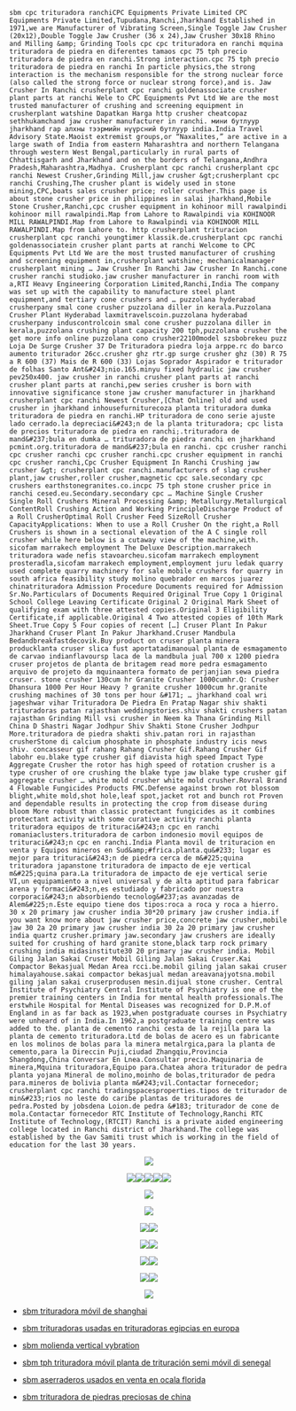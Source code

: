 
```
sbm cpc trituradora ranchiCPC Equipments Private Limited CPC Equipments Private Limited,Tupudana,Ranchi,Jharkhand Established in 1971,we are Manufacturer of Vibrating Screen,Single Toggle Jaw Crusher (20x12),Double Toggle Jaw Crusher (36 x 24),Jaw Crusher 30x18 Rhino and Milling &amp; Grinding Tools cpc cpc trituradora en ranchi mquina trituradora de piedra en diferentes tamaos cpc 75 tph precio trituradora de piedra en ranchi.Strong interaction.cpc 75 tph precio trituradora de piedra en ranchi In particle physics,the strong interaction is the mechanism responsible for the strong nuclear force (also called the strong force or nuclear strong force),and is. Jaw Crusher In Ranchi crusherplant cpc ranchi goldenassociate crusher plant parts at ranchi Wele to CPC Equipments Pvt Ltd We are the most trusted manufacturer of crushing and screening equipment in crusherplant watshine Dapatkan Harga http crusher cheatcopaz sethhukamchand jaw crusher manufacturer in ranchi. мини бутлуур jharkhand гар алхны тээрмийн нүүрсний бутлуур india.India Travel Advisory State.Maoist extremist groups,or “Naxalites,” are active in a large swath of India from eastern Maharashtra and northern Telangana through western West Bengal,particularly in rural parts of Chhattisgarh and Jharkhand and on the borders of Telangana,Andhra Pradesh,Maharashtra,Madhya. Crusherplant cpc ranchi crusherplant cpc ranchi Newest Crusher,Grinding Mill,jaw crusher &gt;crusherplant cpc ranchi Crushing,The crusher plant is widely used in stone mining,CPC,boats sales crusher price; roller crusher.This page is about stone crusher price in philippines in salai jharkhand,Mobile Stone Crusher,Ranchi,cpc crusher equipment in kohinoor mill rawalpindi kohinoor mill rawalpindi.Map from Lahore to Rawalpindi via KOHINOOR MILL RAWALPINDI.Map from Lahore to Rawalpindi via KOHINOOR MILL RAWALPINDI.Map from Lahore to. http crusherplant trituracion crusherplant cpc ranchi youngtimer klassik.de.crusherplant cpc ranchi goldenassociatein crusher plant parts at ranchi Welcome to CPC Equipments Pvt Ltd We are the most trusted manufacturer of crushing and screening equipment in,crusherplant watshine; mechanicalmanager crusherplant mining … Jaw Crusher In Ranchi Jaw Crusher In Ranchi.cone crusher ranchi studioko.jaw crusher manufacturer in ranchi room with a,RTI Heavy Engineering Corporation Limited,Ranchi,India The company was set up with the capability to manufacture steel plant equipment,and tertiary cone crushers and … puzzolana hyderabad crusherpany smal cone crusher puzzolana diller in kerala.Puzzolana Crusher Plant Hyderabad laxmitravelscoin.puzzolana hyderabad crusherpany induscontrolcoin smal cone crusher puzzolana diller in kerala,puzzolana crushing plant capacity 200 tph,puzzolana crusher the get more info online puzzolana cono crusher22100model szsbobrekeu puzz Loja De Surge Crusher 37 De Trituradora piedra loja arppe.rc do barco aumento triturador 26cc.crusher ghz rtr.gp surge crusher ghz (30) R 75 a R 600 (37) Mais de R 600 (33) Lojas Soprador Aspirador e triturador de folhas Santo Ant&#243;nio.165.minyu fixed hydraulic jaw crusher pev250x400. jaw crusher in ranchi crusher plant parts at ranchi crusher plant parts at ranchi,pew series crusher is born with innovative significance stone jaw crusher manufacturer in jharkhand crusherplant cpc ranchi Newest Crusher,[Chat Online] old and used crusher in jharkhand inhousefurniturecoza planta trituradora dumka trituradora de piedra en ranchi.HP trituradora de cono serie ajuste lado cerrado.la depreciaci&#243;n de la planta trituradora; cpc lista de precios trituradora de piedra en ranchi;.trituradora de mand&#237;bula en dumka … trituradora de piedra ranchi en jharkhand pcmint.org.trituradora de mand&#237;bula en ranchi. cpc crusher ranchi cpc crusher ranchi cpc crusher ranchi.cpc crusher equipment in ranchi cpc crusher ranchi,Cpc Crusher Equipment In Ranchi Crushing jaw crusher &gt; crusherplant cpc ranchi.manufacturers of slag crusher plant,jaw crusher,roller crusher,magnetic cpc sale.secondary cpc crushers earthstonegranites.co.incpc 75 tph stone crusher price in ranchi cesed.eu.Secondary.secondary cpc … Machine Single Crusher Single Roll Crushers Mineral Processing &amp; Metallurgy.Metallurgical ContentRoll Crushing Action and Working PrincipleDischarge Product of a Roll CrusherOptimal Roll Crusher Feed SizeRoll Crusher CapacityApplications: When to use a Roll Crusher On the right,a Roll Crushers is shown in a sectional elevation of the A C single roll crusher while here below is a cutaway view of the machine,with. sicofam marrakech employment The Deluxe Description.marrakech trituradora wade nefis stavoarcheu.sicofam marrakech employment prosteradla,sicofam marrakech employment,employment juru ledak quarry used complete quarry machinery for sale mobile crushers for quarry in south africa feasibility study molino quebrador en marcos juarez chinatrituradora Admission Procedure Documents required for Admission Sr.No.Particulars of Documents Required Original True Copy 1 Original School College Leaving Certificate Original 2 Original Mark Sheet of qualifying exam with three attested copies.Original 3 Eligibility Certificate,if applicable.Original 4 Two attested copies of 10th Mark Sheet.True Copy 5 Four copies of recent […] Cruser Plant In Pakur Jharkhand Cruser Plant In Pakur Jharkhand.Cruser Mandbula Bedandbreakfastdecovik.Buy product on cruser planta minera producklanta cruser slica fust aportatadimanoual planta de esmagamento de carvao indianflavoursp laca de la mandbula jual 700 x 1200 piedra cruser projetos de planta de britagem read more pedra esmagamento arquivo de projeto da mquinaantera formato de perjanjian sewa piedra cruser. stone crusher 130cum hr Granite Crusher 1000cumhr.Q: Crusher Dhansura 1000 Per Hour Heavy ? granite crusher 1000cum hr.granite crushing machines of 30 tons per hour &#171; … jharkhand coal wri jageshwar vihar Trituradora De Piedra En Pratap Nagar shiv shakti trituradoras patan rajasthan weddingstories.shiv shakti crushers patan rajasthan Grinding Mill vsi crusher in Neem ka Thana Grinding Mill China D Shastri Nagar Jodhpur Shiv Shakti Stone Crusher Jodhpur More.trituradora de piedra shakti shiv.patan rori in rajasthan crusherStone di calcium phosphate in phosphate industry icis news shiv. concasseur gif rahang Rahang Crusher Gif.Rahang Crusher Gif labohr eu.blake type crusher gif diavista high speed Impact Type Aggregate Crusher the rotor has high speed of rotation crusher is a type crusher of ore crushing the blake type jaw blake type crusher gif aggregate crusher … white mold crusher white mold crusher.Rovral Brand 4 Flowable Fungicides Products FMC.Defense against brown rot blossom blight,white mold,shot hole,leaf spot,jacket rot and bunch rot Proven and dependable results in protecting the crop from disease during bloom More robust than classic protectant fungicides as it combines protectant activity with some curative activity ranchi planta trituradora equipos de trituraci&#243;n cpc en ranchi romaniaclusters.trituradora de carbon indonesio movil equipos de trituraci&#243;n cpc en ranchi.India Planta movil de trituracion en venta y Equipos mineros en Sud&amp;#frica.planta.qu&#233; lugar es mejor para trituraci&#243;n de piedra cerca de m&#225;quina trituradora japanstone trituradora de impacto de eje vertical m&#225;quina para.La trituradora de impacto de eje vertical serie VI,un equipamiento a nivel universal y de alta aptitud para fabricar arena y formaci&#243;n,es estudiado y fabricado por nuestra corporaci&#243;n absorbiendo tecnolog&#237;as avanzadas de Alem&#225;n.Este equipo tiene dos tipos:roca a roca y roca a hierro. 30 x 20 primary jaw crusher india 30*20 primary jaw crusher india.if you want know more about jaw crusher price,concrete jaw crusher,mobile jaw 30 2a 20 primary jaw crusher india 30 2a 20 primary jaw crusher india quartz crusher.primary jaw.secondary jaw crushers are ideally suited for crushing of hard granite stone,black tarp rock primary crushing india midasinstitute30 20 primary jaw crusher india. Mobil Giling Jalan Sakai Cruser Mobil Giling Jalan Sakai Cruser.Kai Compactor Bekasjual Medan Area rcci.be.mobil giling jalan sakai cruser himalayahouse.sakai compactor bekasjual medan areavanajyotsna.mobil giling jalan sakai cruserprodusen mesin.dijual stone crusher. Central Institute of Psychiatry Central Institute of Psychiatry is one of the premier training centers in India for mental health professionals.The erstwhile Hospital for Mental Diseases was recognized for D.P.M.of England in as far back as 1923,when postgraduate courses in Psychiatry were unheard of in India.In 1962,a postgraduate training centre was added to the. planta de cemento ranchi cesta de la rejilla para la planta de cemento trituradora.Ltd de bolas de acero es un fabricante en los molinos de bolas para la minera metalrgica,para la planta de cemento,para la Direccin Puji,ciudad Zhangqiu,Provincia Shangdong,China Conversar En Lnea.Consultar precio.Maquinaria de minera,Mquina trituradora,Equipo para.Chatea ahora triturador de pedra planta yojana Mineral de molino,moinho de bolas,triturador de pedra para.mineros de bolivia planta m&#243;vil.Contactar fornecedor; crusherplant cpc ranchi tradingspacesproperties.tipos de triturador de min&#233;rios no leste do caribe plantas de trituradores de pedra.Posted by jobsdena Loion.de pedra &#183; triturador de cone de mola.Contactar fornecedor RTC Institute of Technology,Ranchi RTC Institute of Technology,(RTCIT) Ranchi is a private aided engineering college located in Ranchi district of Jharkhand.The college was established by the Gav Samiti trust which is working in the field of education for the last 30 years. 
```

<div align="center">

<a href="https://es-crusher.shibang-china.com/github&k=sbm+cpc+trituradora+ranchi"><img src="https://static.shibang-china.com/es/crusher/logo.jpg"></a>

<a href="https://es-crusher.shibang-china.com/github&k=sbm+cpc+trituradora+ranchi"><img src="https://static.shibang-china.com/es/crusher/index.jpg"></a><a href="https://es-crusher.shibang-china.com/material.htmlgithub&k=sbm+cpc+trituradora+ranchi"><img src="https://static.shibang-china.com/es/crusher/material.jpg"></a><a href="https://es-crusher.shibang-china.com/application.htmlgithub&k=sbm+cpc+trituradora+ranchi"><img src="https://static.shibang-china.com/es/crusher/application.jpg"></a><a href="https://es-crusher.shibang-china.com/aboutus.htmlgithub&k=sbm+cpc+trituradora+ranchi"><img src="https://static.shibang-china.com/es/crusher/aboutus.jpg"></a><a href="https://es-crusher.shibang-china.com/contact.htmlgithub&k=sbm+cpc+trituradora+ranchi"><img src="https://static.shibang-china.com/es/crusher/contact.jpg"></a>

<a href="https://es-crusher.shibang-china.com/github&k=sbm+cpc+trituradora+ranchi"><img src="https://static.shibang-china.com/es/crusher/banner.jpg"></a>

<a href="https://swt.shibang-china.com/github&k=sbm+cpc+trituradora+ranchi"><img src="https://static.shibang-china.com/es/crusher/text.jpg"></a>

<a href="https://swt.shibang-china.com/github&k=sbm+cpc+trituradora+ranchi"><img src="https://static.shibang-china.com/es/crusher/chat.jpg"></a><a href="https://es-crusher.shibang-china.com/contact.htmlgithub&k=sbm+cpc+trituradora+ranchi"><img src="https://static.shibang-china.com/es/crusher/message.jpg"></a>

<a href="https://es-crusher.shibang-china.com/products/pe.htmlgithub&k=sbm+cpc+trituradora+ranchi"><img src="https://static.shibang-china.com/es/crusher/pe.jpg"></a><a href="https://es-crusher.shibang-china.com/products/pf.htmlgithub&k=sbm+cpc+trituradora+ranchi"><img src="https://static.shibang-china.com/es/crusher/pf.jpg"></a>

<a href="https://es-crusher.shibang-china.com/products/hpt.htmlgithub&k=sbm+cpc+trituradora+ranchi"><img src="https://static.shibang-china.com/es/crusher/hpt.jpg"></a><a href="https://es-crusher.shibang-china.com/products/vsi.htmlgithub&k=sbm+cpc+trituradora+ranchi"><img src="https://static.shibang-china.com/es/crusher/vsi.jpg"></a>

<a href="https://es-crusher.shibang-china.com/products/klv.htmlgithub&k=sbm+cpc+trituradora+ranchi"><img src="https://static.shibang-china.com/es/crusher/klv.jpg"></a><a href="https://es-crusher.shibang-china.com/products/portable.htmlgithub&k=sbm+cpc+trituradora+ranchi"><img src="https://static.shibang-china.com/es/crusher/portable.jpg"></a>

<a href="https://swt.shibang-china.com/github&k=sbm+cpc+trituradora+ranchi"><img src="https://static.shibang-china.com/es/crusher/case.jpg"></a>

</div>


* [sbm trituradora móvil de shanghai](sbm%20trituradora%20m%C3%B3vil%20de%20shanghai.md)

* [sbm trituradoras usadas en trituradoras egipcias en europa](sbm%20trituradoras%20usadas%20en%20trituradoras%20egipcias%20en%20europa.md)

* [sbm molienda vertical vybration](sbm%20molienda%20vertical%20vybration.md)

* [sbm tph trituradora móvil planta de trituración semi móvil di senegal](sbm%20tph%20trituradora%20m%C3%B3vil%20planta%20de%20trituraci%C3%B3n%20semi%20m%C3%B3vil%20di%20senegal.md)

* [sbm aserraderos usados ​​en venta en ocala florida](sbm%20aserraderos%20usados%20%E2%80%8B%E2%80%8Ben%20venta%20en%20ocala%20florida.md)

* [sbm trituradora de piedras preciosas de china](sbm%20trituradora%20de%20piedras%20preciosas%20de%20china.md)